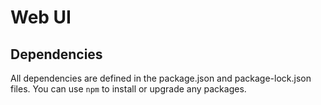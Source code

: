 # Web UI

## Dependencies

All dependencies are defined in the package.json and package-lock.json files.
You can use `npm` to install or upgrade any packages.
